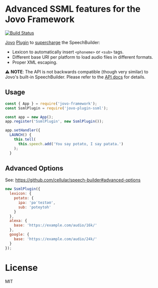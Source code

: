 # Advanced SSML features for the Jovo Framework

[![Build Status](https://travis-ci.org/cellular/jovo-plugin-ssml.svg?branch=master)](https://travis-ci.org/cellular/jovo-plugin-ssml)

[Jovo](https://www.jovo.tech/) [Plugin](https://www.jovo.tech/docs/advanced#plugins) to [supercharge](http://github.com/cellular/speech-builder) the SpeechBuilder:

* Lexicon to automatically insert `<phoneme>` or `<sub>` tags.
* Different base URI per platform to load audio files in different formats.
* Proper XML escaping.

⚠️ __NOTE__: The API is not backwards compatible (though very similar) to Jovo's built-in SpeechBuilder. Please refer to the [API docs](http://github.com/cellular/speech-builder#api) for details.

## Usage

```js
const { App } = require('jovo-framework');
const SsmlPlugin = require('jovo-plugin-ssml');

const app = new App();
app.register('SsmlPlugin', new SsmlPlugin());

app.setHandler({
  LAUNCH() {
    this.tell(
      this.speech.add('You say potato, I say patata.')
    );
  }
```

## Advanced Options

See: https://github.com/cellular/speech-builder#advanced-options

```js
new SsmlPlugin({
  lexicon: {
    potato: {
      ipa: 'pəˈteɪtəʊ',
      sub: 'poteytoh'
    }
  },
  alexa: {
    base: 'https://example.com/audio/16k/'
  },
  google: {
    base: 'https://example.com/audio/24k/'
  }
});
```

# License

MIT